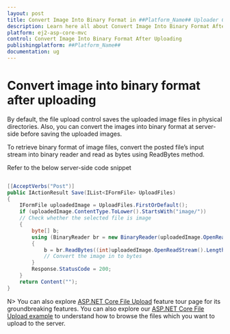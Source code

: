 ```yaml
---
layout: post
title: Convert Image Into Binary Format in ##Platform_Name## Uploader Control | Syncfusion
description: Learn here all about Convert Image Into Binary Format After Uploading in Syncfusion ##Platform_Name## Uploader component of syncfusion and more.
platform: ej2-asp-core-mvc
control: Convert Image Into Binary Format After Uploading
publishingplatform: ##Platform_Name##
documentation: ug
---
```



# Convert image into binary format after uploading

By default, the file upload control saves the uploaded image files in physical directories. Also, you can convert the images into binary format at server-side before saving the uploaded images.

To retrieve binary format of image files, convert the posted file’s input stream into binary reader and read as bytes using ReadBytes method.

Refer to the below server-side code snippet

``` csharp

[[AcceptVerbs("Post")]
public IActionResult Save(IList<IFormFile> UploadFiles)
{
    IFormFile uploadedImage = UploadFiles.FirstOrDefault();
    if (uploadedImage.ContentType.ToLower().StartsWith("image/"))
    // Check whether the selected file is image
    {
        byte[] b;
        using (BinaryReader br = new BinaryReader(uploadedImage.OpenReadStream()))
        {
            b = br.ReadBytes((int)uploadedImage.OpenReadStream().Length);
            // Convert the image in to bytes
        }
        Response.StatusCode = 200;
    }
    return Content("");
}

```

N> You can also explore [ASP.NET Core File Upload](https://www.syncfusion.com/aspnet-core-ui-controls/file-upload) feature tour page for its groundbreaking features. You can also explore our [ASP.NET Core File Upload example](https://ej2aspnetcore.azurewebsites.net/aspnetcore/uploader/defaultfunctionalities#/bootstrap5) to understand how to browse the files which you want to upload to the server.